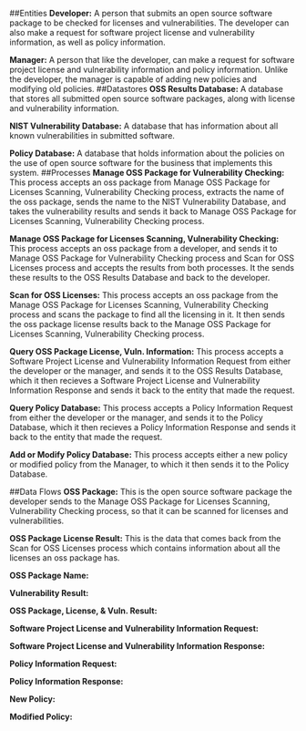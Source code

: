 ##Entities
**Developer:** A person that submits an open source software package to be checked for licenses and vulnerabilities. The developer can also make a request for software project license and vulnerability information, as well as policy information.

**Manager:** A person that like the developer, can make a request for software project license and vulnerability information and policy information. Unlike the developer, the manager is capable of adding new policies and modifying old policies. 
##Datastores
**OSS Results Database:** A database that stores all submitted open source software packages, along with license and vulnerability information.

**NIST Vulnerability Database:** A database that has information about all known vulnerabilities in submitted software. 

**Policy Database:** A database that holds information about the policies on the use of open source software for the business that implements this system.
##Processes
**Manage OSS Package for Vulnerability Checking:** This process accepts an oss package from Manage OSS Package for Licenses Scanning, Vulnerability Checking process, extracts the name of the oss package, sends the name to the NIST Vulnerability Database, and takes the vulnerability results and sends it back to Manage OSS Package for Licenses Scanning, Vulnerability Checking process.

**Manage OSS Package for Licenses Scanning, Vulnerability Checking:** This process accepts an oss package from a developer, and sends it to Manage OSS Package for Vulnerability Checking process and Scan for OSS Licenses process and accepts the results from both processes. It the sends these results to the OSS Results Database and back to the developer.

**Scan for OSS Licenses:** This process accepts an oss package from the Manage OSS Package for Licenses Scanning, Vulnerability Checking process and scans the package to find all the licensing in it. It then sends the oss package license results back to the Manage OSS Package for Licenses Scanning, Vulnerability Checking process.

**Query OSS Package License, Vuln. Information:** This process accepts a Software Project License and Vulnerability Information Request from either the developer or the manager, and sends it to the OSS Results Database, which it then recieves a Software Project License and Vulnerability Information Response and sends it back to the entity that made the request.

**Query Policy Database:** This process accepts a Policy Information Request from either the developer or the manager, and sends it to the Policy Database, which it then recieves a Policy Information Response and sends it back to the entity that made the request.

**Add or Modify Policy Database:** This process accepts either a new policy or modified policy from the Manager, to which it then sends it to the Policy Database.

##Data Flows
**OSS Package:** This is the open source software package the developer sends to the Manage OSS Package for Licenses Scanning, Vulnerability Checking process, so that it can be scanned for licenses and vulnerabilities.

**OSS Package License Result:** This is the data that comes back from the Scan for OSS Licenses process which contains information about all the licenses an oss package has.

**OSS Package Name:**

**Vulnerability Result:**

**OSS Package, License, & Vuln. Result:**

**Software Project License and Vulnerability Information Request:**

**Software Project License and Vulnerability Information Response:**

**Policy Information Request:**

**Policy Information Response:**

**New Policy:**

**Modified Policy:**
